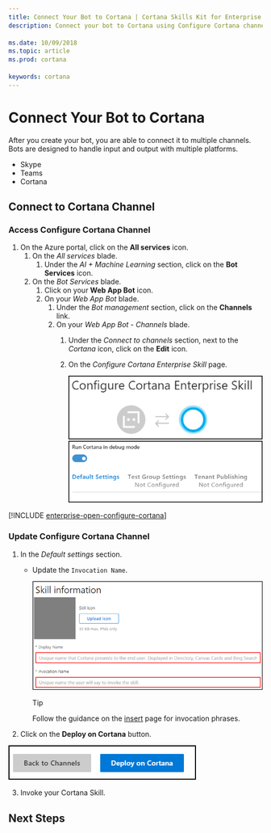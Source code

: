 ```yaml
---
title: Connect Your Bot to Cortana | Cortana Skills Kit for Enterprise
description: Connect your bot to Cortana using Configure Cortana channel. 

ms.date: 10/09/2018
ms.topic: article
ms.prod: cortana

keywords: cortana
---
```


# Connect Your Bot to Cortana  

After you create your bot, you are able to connect it to multiple channels.  
Bots are designed to handle input and output with multiple platforms.  
*   Skype  
*   Teams  
*   Cortana  

## Connect to Cortana Channel  

### Access Configure Cortana Channel  

1.  On the Azure portal, click on the **All services** icon.  
    1.  On the *All services* blade.  
        1.  Under the *AI + Machine Learning* section, click on the **Bot Services** icon.  
    2.  On the *Bot Services* blade.  
        1.  Click on your **Web App Bot** icon.  
        2.  On your *Web App Bot* blade.  
            1.  Under the *Bot management* section, click on the **Channels** link.  
            2.  On your *Web App Bot - Channels* blade.  
                1.  Under the *Connect to channels* section, next to the *Cortana* icon, click on the **Edit** icon.  
                2.  On the *Configure Cortana Enterprise Skill* page.  
                    
                    ![Configure Cortana Enterprise Skill](./media/images/enterprise-configure_cortana_skill.png)  
                    ![Run Cortana in Debug Mode](./media/images/enterprise-run_debug_mode.png)  


[!INCLUDE [enterprise-open-configure-cortana](../../includes/enterprise-open-configure-cortana.md)]  

### Update Configure Cortana Channel  
                
1.  In the *Default settings* section. 
    *   Update the `Invocation Name`.
        
        ![Skill Information](./media/images/default_settings-skill_information.png)  
        
        >[!TIP]
        > Follow the guidance on the [insert](./.md) page for invocation phrases.  
        
2.  Click on the **Deploy on Cortana** button.  
                        
![Back to Channels, Deploy on Cortana](./media/images/enterprise-back-deploy-active.png)  
                        
3.  Invoke your Cortana Skill.  

## Next Steps  
